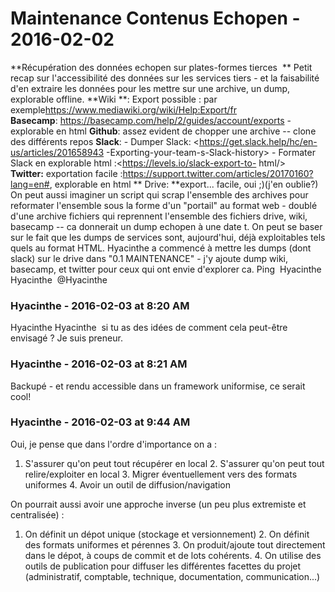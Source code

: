 # Maintenance Contenus Echopen  - 2016-02-02

**Récupération des données echopen sur plates-formes tierces   **  Petit recap sur l'accessibilité des données sur les services tiers - et la faisabilité d'en extraire les données pour les mettre sur une archive, un dump, explorable offline.   **Wiki **: Export possible : par exemple<https://www.mediawiki.org/wiki/Help:Export/fr>  **Basecamp**: <https://basecamp.com/help/2/guides/account/exports> - explorable en html  **Github**: assez evident de chopper une archive -- clone des différents repos  **Slack**:  \- Dumper Slack: <https://get.slack.help/hc/en-us/articles/201658943 -Exporting-your-team-s-Slack-history>  \- Formater Slack en explorable html :<https://levels.io/slack-export-to- html/>   **Twitter:** exportation facile :<https://support.twitter.com/articles/20170160?lang=en#>, explorable en html  **  Drive: **export... facile, oui ;)(j'en oublie?)  On peut aussi imaginer un script qui scrap l'ensemble des archives pour reformater l'ensemble sous la forme d'un "portail" au format web - doublé d'une archive fichiers qui reprennent l'ensemble des fichiers drive, wiki, basecamp -- ca donnerait un dump echopen à une date t. On peut se baser sur le fait que les dumps de services sont, aujourd'hui, déjà exploitables tels quels au format HTML.  Hyacinthe a commencé à mettre les dumps (dont slack) sur le drive dans "0.1 MAINTENANCE" - j'y ajoute dump wiki, basecamp, et twitter pour ceux qui ont envie d'explorer ca.  Ping  Hyacinthe Hyacinthe  @Hyacinthe

### **Hyacinthe** - 2016-02-03 at 8:20 AM

Hyacinthe Hyacinthe  si tu as des idées de comment cela peut-être envisagé ? Je suis preneur.

### **Hyacinthe** - 2016-02-03 at 8:21 AM

Backupé - et rendu accessible dans un framework uniformise, ce serait cool!

### **Hyacinthe** - 2016-02-03 at 9:44 AM

Oui, je pense que dans l'ordre d'importance on a :

 1. S'assurer qu'on peut tout récupérer en local  2. S'assurer qu'on peut tout relire/exploiter en local  3. Migrer éventuellement vers des formats uniformes  4. Avoir un outil de diffusion/navigation

  On pourrait aussi avoir une approche inverse (un peu plus extremiste et centralisée) :

 1. On définit un dépot unique (stockage et versionnement)  2. On définit des formats uniformes et pérennes  3. On produit/ajoute tout directement dans le dépot, à coups de commit et de lots cohérents.  4. On utilise des outils de publication pour diffuser les différentes facettes du projet (administratif, comptable, technique, documentation, communication...)

